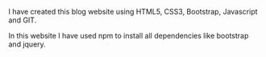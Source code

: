I have created this blog website using HTML5, CSS3, Bootstrap, Javascript and GIT.

In this website I have used npm to install all dependencies like bootstrap and jquery.
